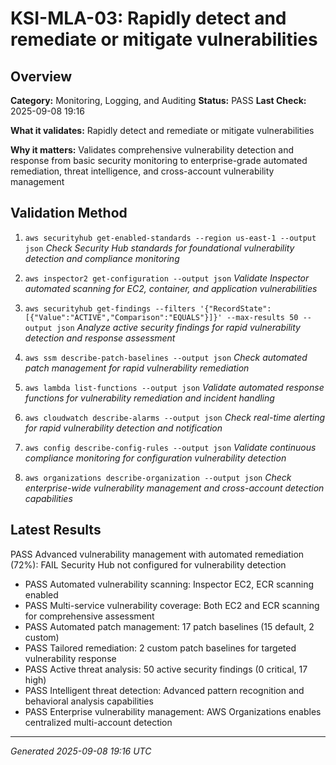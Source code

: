 # KSI-MLA-03: Rapidly detect and remediate or mitigate vulnerabilities

## Overview

**Category:** Monitoring, Logging, and Auditing
**Status:** PASS
**Last Check:** 2025-09-08 19:16

**What it validates:** Rapidly detect and remediate or mitigate vulnerabilities

**Why it matters:** Validates comprehensive vulnerability detection and response from basic security monitoring to enterprise-grade automated remediation, threat intelligence, and cross-account vulnerability management

## Validation Method

1. `aws securityhub get-enabled-standards --region us-east-1 --output json`
   *Check Security Hub standards for foundational vulnerability detection and compliance monitoring*

2. `aws inspector2 get-configuration --output json`
   *Validate Inspector automated scanning for EC2, container, and application vulnerabilities*

3. `aws securityhub get-findings --filters '{"RecordState":[{"Value":"ACTIVE","Comparison":"EQUALS"}]}' --max-results 50 --output json`
   *Analyze active security findings for rapid vulnerability detection and response assessment*

4. `aws ssm describe-patch-baselines --output json`
   *Check automated patch management for rapid vulnerability remediation*

5. `aws lambda list-functions --output json`
   *Validate automated response functions for vulnerability remediation and incident handling*

6. `aws cloudwatch describe-alarms --output json`
   *Check real-time alerting for rapid vulnerability detection and notification*

7. `aws config describe-config-rules --output json`
   *Validate continuous compliance monitoring for configuration vulnerability detection*

8. `aws organizations describe-organization --output json`
   *Check enterprise-wide vulnerability management and cross-account detection capabilities*

## Latest Results

PASS Advanced vulnerability management with automated remediation (72%): FAIL Security Hub not configured for vulnerability detection
- PASS Automated vulnerability scanning: Inspector EC2, ECR scanning enabled
- PASS Multi-service vulnerability coverage: Both EC2 and ECR scanning for comprehensive assessment
- PASS Automated patch management: 17 patch baselines (15 default, 2 custom)
- PASS Tailored remediation: 2 custom patch baselines for targeted vulnerability response
- PASS Active threat analysis: 50 active security findings (0 critical, 17 high)
- PASS Intelligent threat detection: Advanced pattern recognition and behavioral analysis capabilities
- PASS Enterprise vulnerability management: AWS Organizations enables centralized multi-account detection

---
*Generated 2025-09-08 19:16 UTC*